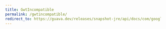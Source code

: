 ```yaml
---
title: GwtIncompatible
permalink: /gwtincompatible/
redirect_to: https://guava.dev/releases/snapshot-jre/api/docs/com/google/common/annotations/GwtIncompatible.html
---
```

